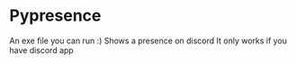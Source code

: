 # Pypresence
An exe file you can run :)
Shows a presence on discord
It only works if you have discord app
